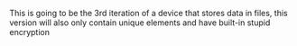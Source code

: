 This is going to be the 3rd iteration of a device that stores data in files, this version will also only contain unique elements and have built-in stupid encryption
